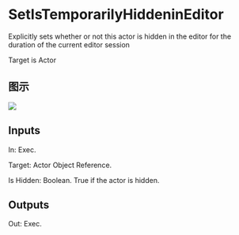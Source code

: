 # SetIsTemporarilyHiddeninEditor

Explicitly sets whether or not this actor is hidden in the editor for the duration of the current editor session

Target is Actor

## 图示

![]($-20221218-18464369.png)

## Inputs

In: Exec.

Target: Actor Object Reference.

Is Hidden: Boolean. True if the actor is hidden.  

## Outputs

Out: Exec.

